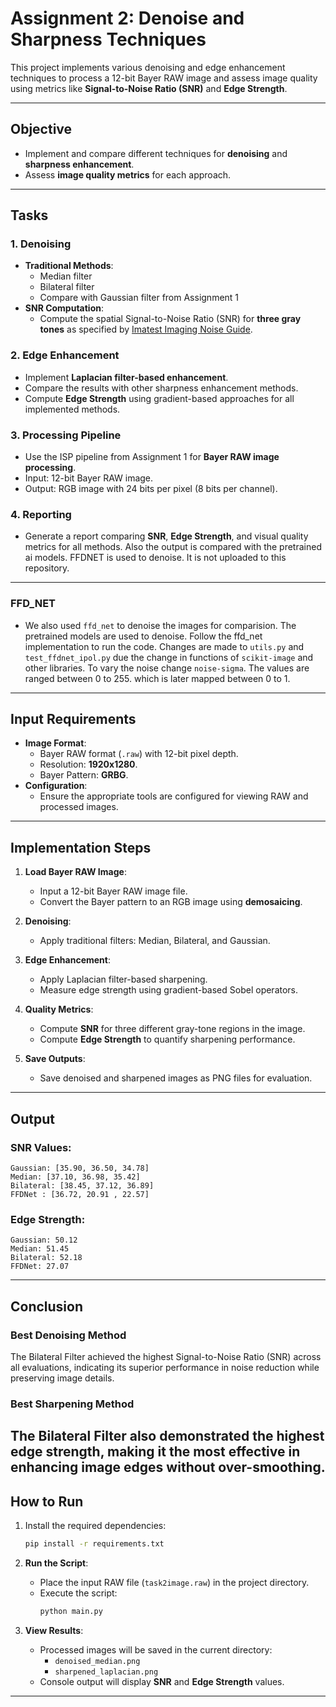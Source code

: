 



# **Assignment 2: Denoise and Sharpness Techniques**

This project implements various denoising and edge enhancement techniques to process a 12-bit Bayer RAW image and assess image quality using metrics like **Signal-to-Noise Ratio (SNR)** and **Edge Strength**.

---

## **Objective**

- Implement and compare different techniques for **denoising** and **sharpness enhancement**.
- Assess **image quality metrics** for each approach.

---

## **Tasks**

### **1. Denoising**
- **Traditional Methods**:
  - Median filter
  - Bilateral filter
  - Compare with Gaussian filter from Assignment 1
- **SNR Computation**:
  - Compute the spatial Signal-to-Noise Ratio (SNR) for **three gray tones** as specified by [Imatest Imaging Noise Guide](https://www.imatest.com/imaging/noise/).

### **2. Edge Enhancement**
- Implement **Laplacian filter-based enhancement**.
- Compare the results with other sharpness enhancement methods.
- Compute **Edge Strength** using gradient-based approaches for all implemented methods.

### **3. Processing Pipeline**
- Use the ISP pipeline from Assignment 1 for **Bayer RAW image processing**.
- Input: 12-bit Bayer RAW image.
- Output: RGB image with 24 bits per pixel (8 bits per channel).

### **4. Reporting**
- Generate a report comparing **SNR**, **Edge Strength**, and visual quality metrics for all methods. Also the output is compared with the pretrained ai models. FFDNET is used to denoise. It is not uploaded to this repository.

---
### **FFD_NET**
- We also used `ffd_net` to denoise the images for comparision. The pretrained models are used to denoise. Follow the ffd_net implementation to run the code. Changes are made to `utils.py` and `test_ffdnet_ipol.py` due the change in functions of `scikit-image` and other libraries. To vary the noise change `noise-sigma`. The values are ranged between 0 to 255. which is later mapped between 0 to 1.   
---

## **Input Requirements**

- **Image Format**:
  - Bayer RAW format (`.raw`) with 12-bit pixel depth.
  - Resolution: **1920x1280**.
  - Bayer Pattern: **GRBG**.
- **Configuration**:
  - Ensure the appropriate tools are configured for viewing RAW and processed images.

---

## **Implementation Steps**

1. **Load Bayer RAW Image**:
   - Input a 12-bit Bayer RAW image file.
   - Convert the Bayer pattern to an RGB image using **demosaicing**.

2. **Denoising**:
   - Apply traditional filters: Median, Bilateral, and Gaussian.

3. **Edge Enhancement**:
   - Apply Laplacian filter-based sharpening.
   - Measure edge strength using gradient-based Sobel operators.

4. **Quality Metrics**:
   - Compute **SNR** for three different gray-tone regions in the image.
   - Compute **Edge Strength** to quantify sharpening performance.

5. **Save Outputs**:
   - Save denoised and sharpened images as PNG files for evaluation.

---

## **Output**

### **SNR Values**:
```plaintext
Gaussian: [35.90, 36.50, 34.78]
Median: [37.10, 36.98, 35.42]
Bilateral: [38.45, 37.12, 36.89]
FFDNet : [36.72, 20.91 , 22.57]
```

### **Edge Strength**:
```plaintext
Gaussian: 50.12
Median: 51.45
Bilateral: 52.18
FFDNet: 27.07
```
---
## **Conclusion**
### **Best Denoising Method**
The Bilateral Filter achieved the highest Signal-to-Noise Ratio (SNR) across all evaluations, indicating its superior performance in noise reduction while preserving image details.

### **Best Sharpening Method**
The Bilateral Filter also demonstrated the highest edge strength, making it the most effective in enhancing image edges without over-smoothing.
---
## **How to Run**

1. Install the required dependencies:
   ```bash
   pip install -r requirements.txt
   ```
     

2. **Run the Script**:
   - Place the input RAW file (`task2image.raw`) in the project directory.
   - Execute the script:
     ```bash
     python main.py
     ```

3. **View Results**:
   - Processed images will be saved in the current directory:
     - `denoised_median.png`
     - `sharpened_laplacian.png`
   - Console output will display **SNR** and **Edge Strength** values.

---


